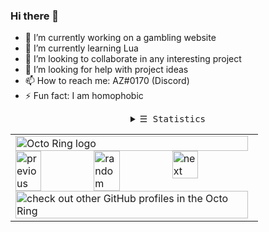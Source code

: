 ### Hi there 👋

- 🔭 I’m currently working on a gambling website
- 🌱 I’m currently learning Lua
- 👯 I’m looking to collaborate in any interesting project
- 🤔 I’m looking for help with project ideas
- 📫 How to reach me: AZ#0170 (Discord)
- ⚡ Fun fact: I am homophobic

<details align="center">
  <summary> <samp>&#9776; Statistics</samp></summary>
    <p align="center">
      <img align='left' src="https://github-readme-stats.vercel.app/api?username=SPFck&include_all_commits=true&count_private=true&theme=shades-of-purple">
      <img src="https://github-readme-stats.vercel.app/api/top-langs/?username=SPFck&theme=shades-of-purple&include_all_commits=true&count_private=true&layout=default">
    </p>
</details>

<table><tbody><tr><td><a href="https://octo-ring.com/"><img src="https://octo-ring.com/static/img/widget/top.png" width="99%" alt="Octo Ring logo" align="top"></a><br><a href="https://octo-ring.com/p/SPFck/prev"><img src="https://octo-ring.com/static/img/widget/prev.png" width="33%" alt="previous" align="top" title="previous profile"></a><a href="https://octo-ring.com/p/SPFck/random"><img src="https://octo-ring.com/static/img/widget/random.png" width="33%" alt="random" align="top" title="random profile"></a><a href="https://octo-ring.com/p/SPFck/next"><img src="https://octo-ring.com/static/img/widget/next.png" width="33%" alt="next" align="top" title="next profile"></a><br><a href="https://octo-ring.com/"><img src="https://octo-ring.com/static/img/widget/bottom.png" width="99%" alt="check out other GitHub profiles in the Octo Ring" align="top"></a></td></tr></tbody></table>
